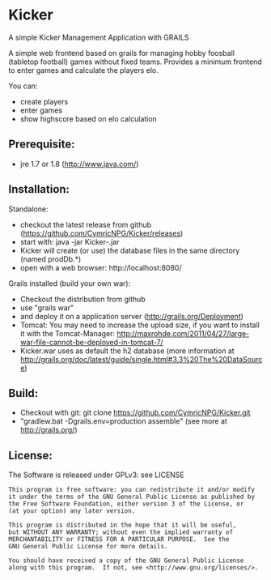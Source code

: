 # Kicker
A simple Kicker Management Application with GRAILS


A simple web frontend based on grails for managing hobby foosball (tabletop football) games without fixed teams. Provides
a minimum frontend to enter games and calculate the players elo.


You can:
- create players
- enter games
- show highscore based on elo calculation

Prerequisite:
-------------
- jre 1.7 or 1.8 (http://www.java.com/)

Installation:
-------------

Standalone:
- checkout the latest release from github (https://github.com/CymricNPG/Kicker/releases)
- start with: java -jar Kicker-<version>.jar
- Kicker will create (or use) the database files in the same directory (named prodDb.*)
- open with a web browser: http://localhost:8080/

Grails installed (build your own war):
- Checkout the distribution from github
- use "grails war" 
- and deploy it on a application server (http://grails.org/Deployment)
- Tomcat: You may need to increase the upload size, if you want to install it with the Tomcat-Manager:
  http://maxrohde.com/2011/04/27/large-war-file-cannot-be-deployed-in-tomcat-7/
- Kicker.war uses as default the h2 database (more information at http://grails.org/doc/latest/guide/single.html#3.3%20The%20DataSource)

Build:
------
- Checkout with git: git clone https://github.com/CymricNPG/Kicker.git
- "gradlew.bat -Dgrails.env=production assemble" (see more at http://grails.org/)


License:
--------

The Software is released under GPLv3: see LICENSE

    This program is free software: you can redistribute it and/or modify
    it under the terms of the GNU General Public License as published by
    the Free Software Foundation, either version 3 of the License, or
    (at your option) any later version.

    This program is distributed in the hope that it will be useful,
    but WITHOUT ANY WARRANTY; without even the implied warranty of
    MERCHANTABILITY or FITNESS FOR A PARTICULAR PURPOSE.  See the
    GNU General Public License for more details.

    You should have received a copy of the GNU General Public License
    along with this program.  If not, see <http://www.gnu.org/licenses/>.
